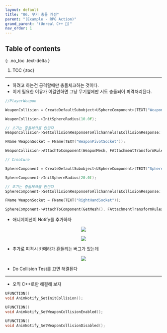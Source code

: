 ```yaml
---
layout: default
title: "06. 무기 충돌 개선"
parent: "(Example - RPG Action)"
grand_parent: "(Unreal C++ 🚀)"
nav_order: 1
---
```


## Table of contents
{: .no_toc .text-delta }

1. TOC
{:toc}

---

* 하려고 하는건 공격할때만 충돌체크하는 것이다.
* 이게 필요한 이유가 이걸안하면 그냥 무기옆에만 서도 충돌되어 피격처리된다.

```cpp
//PlayerWeapon

WeaponCollision = CreateDefaultSubobject<USphereComponent>(TEXT("WeaponCollision"));

WeaponCollision->InitSphereRadius(10.0f);

// 초기는 충돌체크를 안한다
WeaponCollision->SetCollisionResponseToAllChannels(ECollisionResponse::ECR_Ignore);

FName WeaponSocket = FName(TEXT("WeaponPivotSocket"));

WeaponCollision->AttachToComponent(WeaponMesh, FAttachmentTransformRules::SnapToTargetNotIncludingScale, WeaponSocket);
```

```cpp
// Creature

SphereComponent = CreateDefaultSubobject<USphereComponent>(TEXT("SphereComponent"));

SphereComponent->InitSphereRadius(20.0f);

// 초기는 충돌체크를 안한다
SphereComponent->SetCollisionResponseToAllChannels(ECollisionResponse::ECR_Ignore);

FName WeaponSocket = FName(TEXT("RightHandSocket"));

SphereComponent->AttachToComponent(GetMesh(), FAttachmentTransformRules::SnapToTargetNotIncludingScale, WeaponSocket);
```

* 애니메이션이 Notify를 추가하자

<p align="center">
  <img src="https://taehyungs-programming-blog.github.io/blog/assets/images/unreal/unreal_cpp_1/1-cpp-6-1.png"/>
</p>

<p align="center">
  <img src="https://taehyungs-programming-blog.github.io/blog/assets/images/unreal/unreal_cpp_1/1-cpp-6-2.png"/>
</p>

* 추가로 피격시 카메라가 흔들리는 버그가 있는데

<p align="center">
  <img src="https://taehyungs-programming-blog.github.io/blog/assets/images/unreal/unreal_cpp_1/1-cpp-6-3.png"/>
</p>

* Do Collision Test를 끄면 해결된다

---

* 오직 C++로만 해결해 보자

```cpp
UFUNCTION()
void AnimNotify_SetInitCollision();

UFUNCTION()
void AnimNotify_SetWeaponCollisionEnabled();

UFUNCTION()
void AnimNotify_SetWeaponCollisionDisabled();
```
